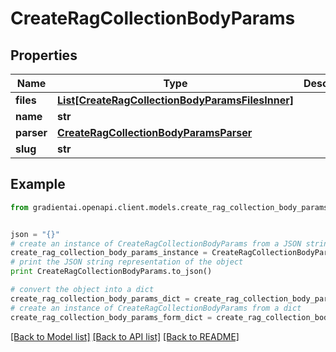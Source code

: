 # CreateRagCollectionBodyParams


## Properties
Name | Type | Description | Notes
------------ | ------------- | ------------- | -------------
**files** | [**List[CreateRagCollectionBodyParamsFilesInner]**](CreateRagCollectionBodyParamsFilesInner.md) |  | [optional] 
**name** | **str** |  | 
**parser** | [**CreateRagCollectionBodyParamsParser**](CreateRagCollectionBodyParamsParser.md) |  | [optional] 
**slug** | **str** |  | 

## Example

```python
from gradientai.openapi.client.models.create_rag_collection_body_params import CreateRagCollectionBodyParams


json = "{}"
# create an instance of CreateRagCollectionBodyParams from a JSON string
create_rag_collection_body_params_instance = CreateRagCollectionBodyParams.from_json(json)
# print the JSON string representation of the object
print CreateRagCollectionBodyParams.to_json()

# convert the object into a dict
create_rag_collection_body_params_dict = create_rag_collection_body_params_instance.to_dict()
# create an instance of CreateRagCollectionBodyParams from a dict
create_rag_collection_body_params_form_dict = create_rag_collection_body_params.from_dict(create_rag_collection_body_params_dict)
```
[[Back to Model list]](../README.md#documentation-for-models) [[Back to API list]](../README.md#documentation-for-api-endpoints) [[Back to README]](../README.md)



